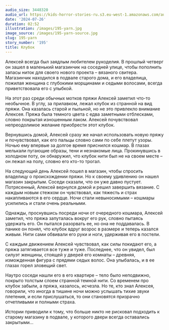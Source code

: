 ```yaml
---
audio_size: 3448320
audio_url: https://kids-horror-stories-ru.s3.eu-west-1.amazonaws.com/audio/195-yarn.mp3
date: '2024-07-26'
duration: 02:52
illustration: /images/195-yarn.jpg
image_source: /images/195-yarn-source.jpg
slug: 195-yarn
story_number: '195'
title: Клубок
---
```


Алексей всегда был заядлым любителем рукоделия. В прошлый четверг он зашел в маленький магазинчик на соседней улице, чтобы пополнить запасы ниток для своего нового проекта – вязаного свитера. Магазинчик находился в подвале старого дома, и его владелица, пожилая женщина с глубокими морщинами и седыми волосами, всегда приветствовала его с улыбкой.

На этот раз среди обычных мотков пряжи Алексей заметил что-то необычное. В углу, за прилавком, лежал клубок из странной на вид пряжи. Она казалась старой и пыльной, но не это привлекло внимание Алексея. Пряжа была темного цвета с едва заметными отблесками, словно покрытая изношенным лаком. Алексей почувствовал непреодолимое желание приобрести этот клубок.

Вернувшись домой, Алексей сразу же начал использовать новую пряжу и почувствовал, как его пальцы словно сами по себе плетут узоры. Ночью ему впервые за долгое время приснился кошмар. В глазах мелькали пугающие образы, тени и незнакомые лица. Прокинувшись в холодном поту, он обнаружил, что клубок нити был не на своем месте – он лежал на полу, словно его кто-то трогал.

На следующий день Алексей пошел в магазин, чтобы спросить владелицу о происхождении пряжи. Но к своему удивлению он нашел магазин закрытым. Соседи сказали, что он уже давно пустует. Потрясенный, Алексей вернулся домой и решил завершить вязание. С каждым новым стежком он чувствовал, как тяжесть и страх накапливаются в его сердце. Ночи стали невыносимыми – кошмары усилились и стали очень реальными.

Однажды, проснувшись посреди ночи от очередного кошмара, Алексей заметил, что пряжа запуталась вокруг его рук, словно пытаясь удержать его. Он пытался разорвать ее, но она не поддавалась. В панике он понял, что клубок вдруг возрос в размере и теперь казался живым. Нити сами обвивали его руки и ноги, удерживая его в постели.

С каждым движением Алексей чувствовал, как силы покидают его, а пряжа затягивается все туже и туже. Последнее, что он увидел, был силуэт женщины, стоящей у дверей его комнаты – древняя, изможденная фигура с прядями седых волос. Она улыбалась, и в ее глазах горел зловещий свет.

Наутро соседи нашли его в его квартире – тело было неподвижно, покрыто толстым слоем странной темной нити. Со временем про клубок забыли, а пряжа, казалось, исчезла. Но те, кто знал Алексея, говорили, что иногда в тишине ночи можно услышать тихие звуки плетения, и если прислушаться, то они становятся призрачно отчетливыми и полными страха.

Истории приводили к тому, что больше никто не рисковал подходить к старому магазину в подвале, у которого двери всегда оставались закрытыми…